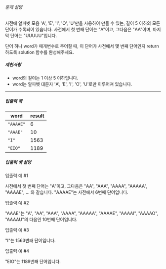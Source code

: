 <div class="guide-section-description">
      <h6 class="guide-section-title">문제 설명</h6>
      <div class="markdown solarized-dark"><p>사전에 알파벳 모음 &#39;A&#39;, &#39;E&#39;, &#39;I&#39;, &#39;O&#39;, &#39;U&#39;만을 사용하여 만들 수 있는, 길이 5 이하의 모든 단어가 수록되어 있습니다. 사전에서 첫 번째 단어는 &quot;A&quot;이고, 그다음은 &quot;AA&quot;이며, 마지막 단어는 &quot;UUUUU&quot;입니다.</p>

<p>단어 하나 word가 매개변수로 주어질 때, 이 단어가 사전에서 몇 번째 단어인지 return 하도록 solution 함수를 완성해주세요.</p>

<h5>제한사항</h5>

<ul>
<li>word의 길이는 1 이상 5 이하입니다.</li>
<li>word는 알파벳 대문자 &#39;A&#39;, &#39;E&#39;, &#39;I&#39;, &#39;O&#39;, &#39;U&#39;로만 이루어져 있습니다.</li>
</ul>

<hr>

<h5>입출력 예</h5>
<table class="table">
        <thead><tr>
<th>word</th>
<th>result</th>
</tr>
</thead>
        <tbody><tr>
<td><code>&quot;AAAAE&quot;</code></td>
<td>6</td>
</tr>
<tr>
<td><code>&quot;AAAE&quot;</code></td>
<td>10</td>
</tr>
<tr>
<td><code>&quot;I&quot;</code></td>
<td>1563</td>
</tr>
<tr>
<td><code>&quot;EIO&quot;</code></td>
<td>1189</td>
</tr>
</tbody>
      </table>
<h5>입출력 예 설명</h5>

<p>입출력 예 #1</p>

<p>사전에서 첫 번째 단어는 &quot;A&quot;이고, 그다음은 &quot;AA&quot;, &quot;AAA&quot;, &quot;AAAA&quot;, &quot;AAAAA&quot;, &quot;AAAAE&quot;, ... 와 같습니다. &quot;AAAAE&quot;는 사전에서 6번째 단어입니다.</p>

<p>입출력 예 #2</p>

<p>&quot;AAAE&quot;는  &quot;A&quot;, &quot;AA&quot;, &quot;AAA&quot;, &quot;AAAA&quot;, &quot;AAAAA&quot;, &quot;AAAAE&quot;, &quot;AAAAI&quot;, &quot;AAAAO&quot;, &quot;AAAAU&quot;의 다음인 10번째 단어입니다.</p>

<p>입출력 예 #3</p>

<p>&quot;I&quot;는 1563번째 단어입니다.</p>

<p>입출력 예 #4</p>

<p>&quot;EIO&quot;는 1189번째 단어입니다.</p>
</div>
    </div>
